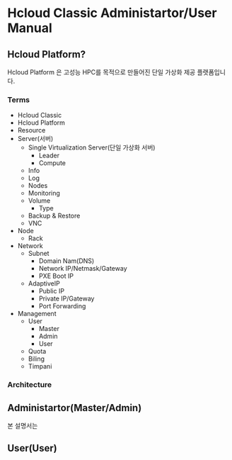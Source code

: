 # Hcloud Classic Administartor/User Manual

## Hcloud Platform?

Hcloud Platform 은 고성능 HPC를 목적으로 만들어진 단일 가상화 제공 플랫폼입니다.

### Terms

* Hcloud Classic
* Hcloud Platform
* Resource
* Server(서버)
  * Single Virtualization Server(단일 가상화 서버)
    * Leader
    * Compute
  * Info
  * Log
  * Nodes
  * Monitoring
  * Volume
    * Type
  * Backup & Restore
  * VNC
* Node
  * Rack
* Network
  * Subnet
    * Domain Nam(DNS)
    * Network IP/Netmask/Gateway
    * PXE Boot IP
  * AdaptiveIP
    * Public IP
    * Private IP/Gateway
    * Port Forwarding
* Management
  * User
    * Master
    * Admin
    * User
  * Quota
  * Biling
  * Timpani



### Architecture







## Administartor(Master/Admin)

본 설명서는 





## User(User)
